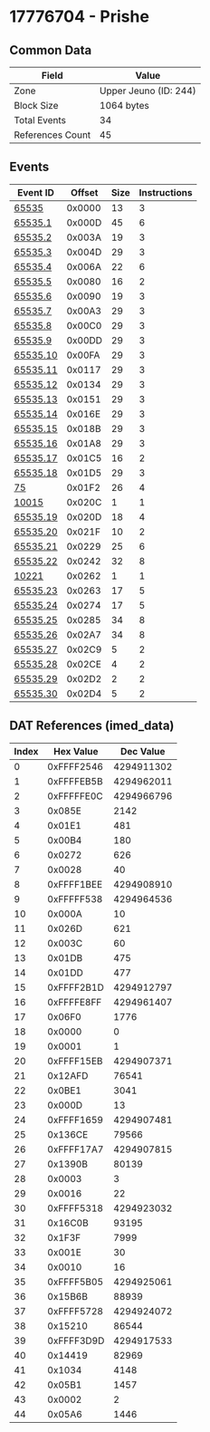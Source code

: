 # 17776704 - Prishe

## Common Data

| Field            | Value                 |
|------------------|-----------------------|
| Zone             | Upper Jeuno (ID: 244) |
| Block Size       | 1064 bytes            |
| Total Events     | 34                    |
| References Count | 45                    |

## Events

| Event ID                  | Offset   |   Size |   Instructions |
|---------------------------|----------|--------|----------------|
| [65535](./65535.md)       | 0x0000   |     13 |              3 |
| [65535.1](./65535.1.md)   | 0x000D   |     45 |              6 |
| [65535.2](./65535.2.md)   | 0x003A   |     19 |              3 |
| [65535.3](./65535.3.md)   | 0x004D   |     29 |              3 |
| [65535.4](./65535.4.md)   | 0x006A   |     22 |              6 |
| [65535.5](./65535.5.md)   | 0x0080   |     16 |              2 |
| [65535.6](./65535.6.md)   | 0x0090   |     19 |              3 |
| [65535.7](./65535.7.md)   | 0x00A3   |     29 |              3 |
| [65535.8](./65535.8.md)   | 0x00C0   |     29 |              3 |
| [65535.9](./65535.9.md)   | 0x00DD   |     29 |              3 |
| [65535.10](./65535.10.md) | 0x00FA   |     29 |              3 |
| [65535.11](./65535.11.md) | 0x0117   |     29 |              3 |
| [65535.12](./65535.12.md) | 0x0134   |     29 |              3 |
| [65535.13](./65535.13.md) | 0x0151   |     29 |              3 |
| [65535.14](./65535.14.md) | 0x016E   |     29 |              3 |
| [65535.15](./65535.15.md) | 0x018B   |     29 |              3 |
| [65535.16](./65535.16.md) | 0x01A8   |     29 |              3 |
| [65535.17](./65535.17.md) | 0x01C5   |     16 |              2 |
| [65535.18](./65535.18.md) | 0x01D5   |     29 |              3 |
| [75](./75.md)             | 0x01F2   |     26 |              4 |
| [10015](./10015.md)       | 0x020C   |      1 |              1 |
| [65535.19](./65535.19.md) | 0x020D   |     18 |              4 |
| [65535.20](./65535.20.md) | 0x021F   |     10 |              2 |
| [65535.21](./65535.21.md) | 0x0229   |     25 |              6 |
| [65535.22](./65535.22.md) | 0x0242   |     32 |              8 |
| [10221](./10221.md)       | 0x0262   |      1 |              1 |
| [65535.23](./65535.23.md) | 0x0263   |     17 |              5 |
| [65535.24](./65535.24.md) | 0x0274   |     17 |              5 |
| [65535.25](./65535.25.md) | 0x0285   |     34 |              8 |
| [65535.26](./65535.26.md) | 0x02A7   |     34 |              8 |
| [65535.27](./65535.27.md) | 0x02C9   |      5 |              2 |
| [65535.28](./65535.28.md) | 0x02CE   |      4 |              2 |
| [65535.29](./65535.29.md) | 0x02D2   |      2 |              2 |
| [65535.30](./65535.30.md) | 0x02D4   |      5 |              2 |

## DAT References (imed_data)

|   Index | Hex Value   |   Dec Value |
|---------|-------------|-------------|
|       0 | 0xFFFF2546  |  4294911302 |
|       1 | 0xFFFFEB5B  |  4294962011 |
|       2 | 0xFFFFFE0C  |  4294966796 |
|       3 | 0x085E      |        2142 |
|       4 | 0x01E1      |         481 |
|       5 | 0x00B4      |         180 |
|       6 | 0x0272      |         626 |
|       7 | 0x0028      |          40 |
|       8 | 0xFFFF1BEE  |  4294908910 |
|       9 | 0xFFFFF538  |  4294964536 |
|      10 | 0x000A      |          10 |
|      11 | 0x026D      |         621 |
|      12 | 0x003C      |          60 |
|      13 | 0x01DB      |         475 |
|      14 | 0x01DD      |         477 |
|      15 | 0xFFFF2B1D  |  4294912797 |
|      16 | 0xFFFFE8FF  |  4294961407 |
|      17 | 0x06F0      |        1776 |
|      18 | 0x0000      |           0 |
|      19 | 0x0001      |           1 |
|      20 | 0xFFFF15EB  |  4294907371 |
|      21 | 0x12AFD     |       76541 |
|      22 | 0x0BE1      |        3041 |
|      23 | 0x000D      |          13 |
|      24 | 0xFFFF1659  |  4294907481 |
|      25 | 0x136CE     |       79566 |
|      26 | 0xFFFF17A7  |  4294907815 |
|      27 | 0x1390B     |       80139 |
|      28 | 0x0003      |           3 |
|      29 | 0x0016      |          22 |
|      30 | 0xFFFF5318  |  4294923032 |
|      31 | 0x16C0B     |       93195 |
|      32 | 0x1F3F      |        7999 |
|      33 | 0x001E      |          30 |
|      34 | 0x0010      |          16 |
|      35 | 0xFFFF5B05  |  4294925061 |
|      36 | 0x15B6B     |       88939 |
|      37 | 0xFFFF5728  |  4294924072 |
|      38 | 0x15210     |       86544 |
|      39 | 0xFFFF3D9D  |  4294917533 |
|      40 | 0x14419     |       82969 |
|      41 | 0x1034      |        4148 |
|      42 | 0x05B1      |        1457 |
|      43 | 0x0002      |           2 |
|      44 | 0x05A6      |        1446 |
